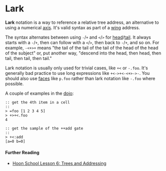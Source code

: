 # Lark

**Lark** notation is a way to reference a relative tree address, an alternative to using a numerical [axis](axis). It's valid syntax as part of a [wing](wing) address.

The syntax alternates between using `-`/`+` and `<`/`>` for [head](head)/[tail](tail). It always starts with a `-`/`+`, then can follow with a `<`/`>`, then back to `-`/`+`, and so on. For example, `-<+>+` means "the tail of the tail of the tail of the head of the head of the subject" or, put another way, "descend into the head, then head, then tail, then tail, then tail."

Lark notation is usually only used for trivial cases, like `+<` or `-.foo`. It's generally bad practice to use long expressions like `+<->+<-<+>->-`. You should also use [faces](face) like `p.foo` rather than lark notation like `-.foo` where possible.

A couple of examples in the [dojo](dojo):

```
:: get the 4th item in a cell
::
> =foo [1 2 3 4 5]
> +>+<.foo
4

:: get the sample of the ++add gate
::
> +<:add
[a=0 b=0]
```

#### Further Reading

- [Hoon School Lesson 6: Trees and Addressing](../courses/hoon-school/G-trees)
